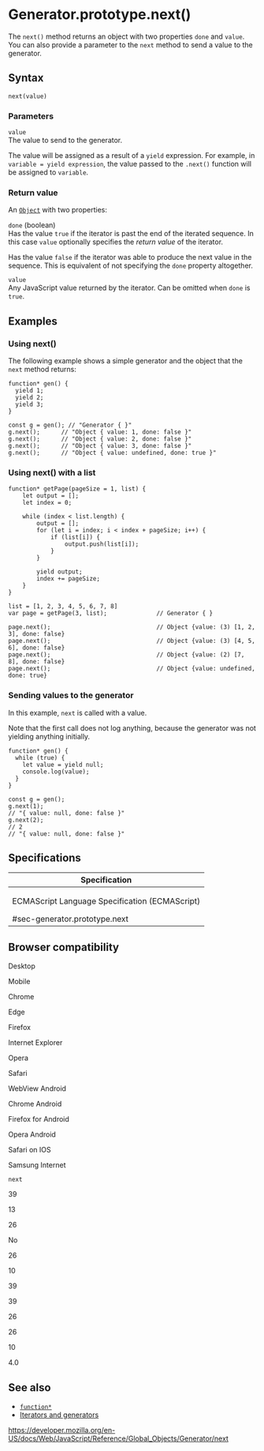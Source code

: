 Generator.prototype.next()
==========================

The `next()` method returns an object with two properties `done` and `value`. You can also provide a parameter to the `next` method to send a value to the generator.

Syntax
------

    next(value)

### Parameters

`value`  
The value to send to the generator.

The value will be assigned as a result of a `yield` expression. For example, in `variable = yield expression`, the value passed to the `.next()` function will be assigned to `variable`.

### Return value

An [`Object`](../object) with two properties:

`done` (boolean)  
Has the value `true` if the iterator is past the end of the iterated sequence. In this case `value` optionally specifies the *return value* of the iterator.

Has the value `false` if the iterator was able to produce the next value in the sequence. This is equivalent of not specifying the `done` property altogether.

`value`  
Any JavaScript value returned by the iterator. Can be omitted when `done` is `true`.

Examples
--------

### Using next()

The following example shows a simple generator and the object that the `next` method returns:

    function* gen() {
      yield 1;
      yield 2;
      yield 3;
    }

    const g = gen(); // "Generator { }"
    g.next();      // "Object { value: 1, done: false }"
    g.next();      // "Object { value: 2, done: false }"
    g.next();      // "Object { value: 3, done: false }"
    g.next();      // "Object { value: undefined, done: true }"

### Using next() with a list

    function* getPage(pageSize = 1, list) {
        let output = [];
        let index = 0;

        while (index < list.length) {
            output = [];
            for (let i = index; i < index + pageSize; i++) {
                if (list[i]) {
                    output.push(list[i]);
                }
            }

            yield output;
            index += pageSize;
        }
    }

    list = [1, 2, 3, 4, 5, 6, 7, 8]
    var page = getPage(3, list);              // Generator { }

    page.next();                              // Object {value: (3) [1, 2, 3], done: false}
    page.next();                              // Object {value: (3) [4, 5, 6], done: false}
    page.next();                              // Object {value: (2) [7, 8], done: false}
    page.next();                              // Object {value: undefined, done: true}

### Sending values to the generator

In this example, `next` is called with a value.

Note that the first call does not log anything, because the generator was not yielding anything initially.

    function* gen() {
      while (true) {
        let value = yield null;
        console.log(value);
      }
    }

    const g = gen();
    g.next(1);
    // "{ value: null, done: false }"
    g.next(2);
    // 2
    // "{ value: null, done: false }"

Specifications
--------------

<table><colgroup><col style="width: 100%" /></colgroup><thead><tr class="header"><th>Specification</th></tr></thead><tbody><tr class="odd"><td><p>ECMAScript Language Specification (ECMAScript)<br />
</p><span class="small">#sec-generator.prototype.next</span></td></tr></tbody></table>

Browser compatibility
---------------------

Desktop

Mobile

Chrome

Edge

Firefox

Internet Explorer

Opera

Safari

WebView Android

Chrome Android

Firefox for Android

Opera Android

Safari on IOS

Samsung Internet

`next`

39

13

26

No

26

10

39

39

26

26

10

4.0

See also
--------

-   [`function*`](../../statements/function*)
-   [Iterators and generators](https://developer.mozilla.org/en-US/docs/Web/JavaScript/Guide/Iterators_and_Generators)

<a href="https://developer.mozilla.org/en-US/docs/Web/JavaScript/Reference/Global_Objects/Generator/next" class="_attribution-link">https://developer.mozilla.org/en-US/docs/Web/JavaScript/Reference/Global_Objects/Generator/next</a>
